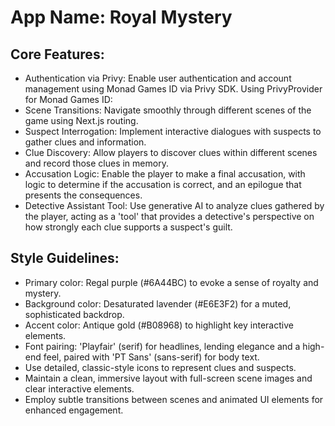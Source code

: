 # **App Name**: Royal Mystery

## Core Features:

- Authentication via Privy: Enable user authentication and account management using Monad Games ID via Privy SDK. Using PrivyProvider for Monad Games ID: 
- Scene Transitions: Navigate smoothly through different scenes of the game using Next.js routing.
- Suspect Interrogation: Implement interactive dialogues with suspects to gather clues and information.
- Clue Discovery: Allow players to discover clues within different scenes and record those clues in memory.
- Accusation Logic: Enable the player to make a final accusation, with logic to determine if the accusation is correct, and an epilogue that presents the consequences.
- Detective Assistant Tool: Use generative AI to analyze clues gathered by the player, acting as a 'tool' that provides a detective's perspective on how strongly each clue supports a suspect's guilt.

## Style Guidelines:

- Primary color: Regal purple (#6A44BC) to evoke a sense of royalty and mystery.
- Background color: Desaturated lavender (#E6E3F2) for a muted, sophisticated backdrop.
- Accent color: Antique gold (#B08968) to highlight key interactive elements.
- Font pairing: 'Playfair' (serif) for headlines, lending elegance and a high-end feel, paired with 'PT Sans' (sans-serif) for body text.
- Use detailed, classic-style icons to represent clues and suspects.
- Maintain a clean, immersive layout with full-screen scene images and clear interactive elements.
- Employ subtle transitions between scenes and animated UI elements for enhanced engagement.